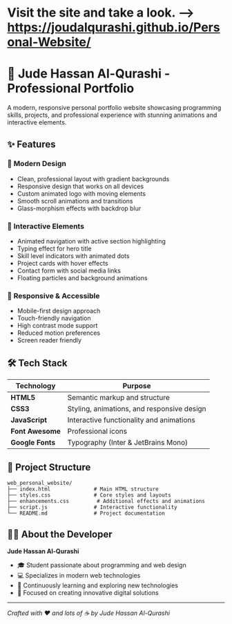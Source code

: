 
# Visit the site and take a look. -->  https://joudalqurashi.github.io/Personal-Website/

# 🌟 Jude Hassan Al-Qurashi - Professional Portfolio

A modern, responsive personal portfolio website showcasing programming skills, projects, and professional experience with stunning animations and interactive elements.

## ✨ Features

### 🎨 **Modern Design**
- Clean, professional layout with gradient backgrounds
- Responsive design that works on all devices
- Custom animated logo with moving elements
- Smooth scroll animations and transitions
- Glass-morphism effects with backdrop blur

### 🚀 **Interactive Elements**
- Animated navigation with active section highlighting
- Typing effect for hero title
- Skill level indicators with animated dots
- Project cards with hover effects
- Contact form with social media links
- Floating particles and background animations

### 📱 **Responsive & Accessible**
- Mobile-first design approach
- Touch-friendly navigation
- High contrast mode support
- Reduced motion preferences
- Screen reader friendly

## 🛠️ **Tech Stack**

| Technology | Purpose |
|------------|---------|
| **HTML5** | Semantic markup and structure |
| **CSS3** | Styling, animations, and responsive design |
| **JavaScript** | Interactive functionality and animations |
| **Font Awesome** | Professional icons |
| **Google Fonts** | Typography (Inter & JetBrains Mono) |

## 📁 **Project Structure**

```
web_personal_website/
├── index.html              # Main HTML structure
├── styles.css              # Core styles and layouts
├── enhancements.css         # Additional effects and animations
├── script.js               # Interactive functionality
└── README.md               # Project documentation
```


## 👨‍💻 **About the Developer**

**Jude Hassan Al-Qurashi**
- 🎓 Student passionate about programming and web design
- 💻 Specializes in modern web technologies
- 🌱 Continuously learning and exploring new technologies
- 🎯 Focused on creating innovative digital solutions

---

*Crafted with ❤️ and lots of ☕ by Jude Hassan Al-Qurashi*
